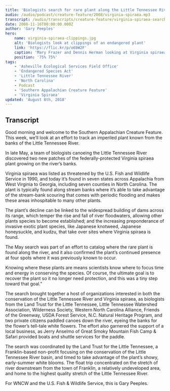 ```yaml
---
title: 'Biologists search for rare plant along the Little Tennessee River'
audio: /audio/podcast/creature-feature/2008/virginia-spiraea.mp3
transcript: /audio/transcripts/creature-feature/virginia-spiraea-search.pdf
date: 2008-11-16T00:00:00.000Z
author: 'Gary Peeples'
hero:
    name: virginia-spiraea-clippings.jpg
    alt: 'Biologists look at clippings of an endangered plant'
    link: 'https://flic.kr/p/o6bW2F'
    caption: 'Mary Frazer and Dennis Herman looking at Virginia spiraea. <a href="https://flic.kr/p/o6bW2F">Photo</a> by Gary Peeples, USFWS.'
    position: '75% 75%'
tags:
    - 'Asheville Ecological Services Field Office'
    - 'Endangered Species Act'
    - 'Little Tennessee River'
    - 'North Carolina'
    - Podcast
    - 'Southern Appalachian Creature Feature'
    - 'Virginia Spiraea'
updated: 'August 8th, 2018'
---
```


## Transcript

Good morning and welcome to the Southern Appalachian Creature Feature. This week, we’ll look at an effort to track an imperiled plant known from the banks of the Little Tennessee River.

In late May, a team of biologists canoeing the Little Tennessee River discovered two new patches of the federally-protected Virginia spiraea plant growing on the river’s banks.

Virginia spiraea was listed as threatened by the U.S. Fish and Wildlife Service in 1990, and today it’s found in seven states across Appalachia from West Virginia to Georgia, including seven counties in North Carolina. The plant is typically found along stream banks where it’s able to take advantage of the stream-bank scouring that comes with periodic flooding and makes these areas inhospitable to many other plants.

The plant’s decline can be linked to the widespread building of dams across its range, which temper the rise and fall of river floodwaters, allowing other plants species to become established; and the increasing preponderance of invasive exotic plant species, like Japanese knotweed, Japanese honeysuckle, and kudzu, that take over sites where Virginia spiraea is found.

The May search was part of an effort to catalog where the rare plant is found along the river, and it also confirmed the plant’s continued presence at four spots where it was previously known to occur.

Knowing where these plants are means scientists know where to focus time and energy in conserving the species. Of course, the ultimate goal is to recover the plant so it no longer need protection, and this was a tiny step toward that goal.”

The search brought together a host of organizations interested in both the conservation of the Little Tennessee River and Virginia spiraea, as biologists from the Land Trust for the Little Tennessee, Little Tennessee Watershed Association, Wilderness Society, Western North Carolina Alliance, Friends of the Greenway, USDA Forest Service, N.C. Natural Heritage Program, and two private citizens paddled canoes down the river, eyeing the banks for the flower’s tell-tale white flowers. The effort also garnered the support of a local business, as Jerry Anselmo of Great Smoky Mountain Fish Camp & Safari provided boats and shuttle services for the paddle.

The search was coordinated by the Land Trust for the Little Tennessee, a Franklin-based non-profit focusing on the conservation of the Little Tennessee River basin, and timed to take advantage of the plant’s showy, early-summer white blooms. The float trip concentrated on the stretch of river downstream from the town of Franklin, a relatively undeveloped area, and home to the highest quality stretch of the Little Tennessee River.

For WNCW and the U.S. Fish & Wildlife Service, this is Gary Peeples.